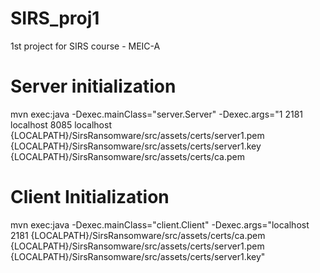 # SIRS_proj1
1st project for SIRS course - MEIC-A


# Server initialization

mvn exec:java -Dexec.mainClass="server.Server" -Dexec.args="1 2181 localhost 8085 localhost {LOCALPATH}/SirsRansomware/src/assets/certs/server1.pem {LOCALPATH}/SirsRansomware/src/assets/certs/server1.key {LOCALPATH}/SirsRansomware/src/assets/certs/ca.pem

# Client Initialization

mvn exec:java -Dexec.mainClass="client.Client" -Dexec.args="localhost 2181 {LOCALPATH}/SirsRansomware/src/assets/certs/ca.pem {LOCALPATH}/SirsRansomware/src/assets/certs/server1.pem {LOCALPATH}/SirsRansomware/src/assets/certs/server1.key"
